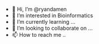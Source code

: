 - 👋 Hi, I’m @ryandamen 
- 👀 I’m interested in Bioinformatics
- 🌱 I’m currently learning ...
- 💞️ I’m looking to collaborate on ...
- 📫 How to reach me ..
